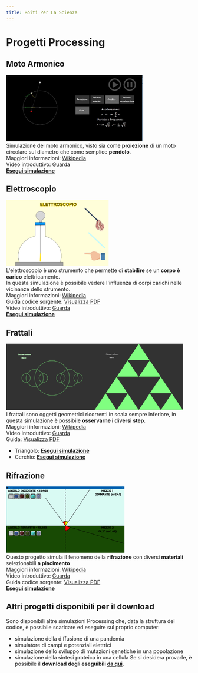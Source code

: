 ```yaml
---
title: Roiti Per La Scienza
---
```


# Progetti Processing

## Moto Armonico
<img src="https://github.com/RoitiPerLaScienza/roitiperlascienza.github.io/raw/main/imgs/PendoloPost.jpg" alt="moto_armonico" height="180"/>\
Simulazione del moto armonico, visto sia come **proiezione** di un moto circolare sul diametro che come semplice **pendolo**.\
Maggiori informazioni: [Wikipedia](https://it.wikipedia.org/wiki/Moto_armonico)\
Video introduttivo: [Guarda](https://www.dropbox.com/s/yqgsimv19oy6tky/MotoArmonico.mp4?dl=0)\
[**Esegui simulazione**](moto_armonico.html)

## Elettroscopio
<img src="https://github.com/RoitiPerLaScienza/roitiperlascienza.github.io/raw/main/imgs/elettroscopio.png" alt="elettroscopio" height="180"/>\
L'elettroscopio è uno strumento che permette di **stabilire** se un **corpo è carico** elettricamente.\
In questa simulazione è possibile vedere l'influenza di corpi carichi nelle vicinanze dello strumento.\
Maggiori informazioni: [Wikipedia](https://it.wikipedia.org/wiki/Elettroscopio)\
Guida codice sorgente: [Visualizza PDF](https://github.com/RoitiPerLaScienza/roitiperlascienza.github.io/blob/main/progetti_documentazione/Documentazione%20elettroscopio.pdf)\
Video introduttivo: [Guarda](https://www.dropbox.com/s/kai78wdotkjyfu4/Elettroscopio.mp4?dl=0)\
[**Esegui simulazione**](elettroscopio.html)

## Frattali
<img src="https://github.com/RoitiPerLaScienza/roitiperlascienza.github.io/raw/main/imgs/frattale_cerchio.png" alt="frattale_cerchio" height="180"/><img src="https://github.com/RoitiPerLaScienza/roitiperlascienza.github.io/raw/main/imgs/frattale_triang.png" alt="frattale_triangolo" height="180"/>\
I frattali sono oggetti geometrici ricorrenti in scala sempre inferiore, in questa simulazione è possibile **osservarne i diversi step**.\
Maggiori informazioni: [Wikipedia](https://it.wikipedia.org/wiki/Frattale)\
Video introduttivo: [Guarda](https://www.dropbox.com/s/ukio79m9c3292hq/Frattali.mp4?dl=0)\
Guida: [Visualizza PDF](https://github.com/RoitiPerLaScienza/roitiperlascienza.github.io/blob/main/progetti_documentazione/Documentazione%20frattali.pdf)
* Triangolo: [**Esegui simulazione**](triangolo_fractal.html)
* Cerchio: [**Esegui simulazione**](cerchio_fractal.html)

## Rifrazione
<img src="https://github.com/RoitiPerLaScienza/roitiperlascienza.github.io/raw/main/imgs/RifrazionePost.png" alt="rifrazione" height="180"/>\
Questo progetto simula il fenomeno della **rifrazione** con diversi **materiali** selezionabili **a piacimento**\
Maggiori informazioni: [Wikipedia](https://it.wikipedia.org/wiki/Rifrazione)\
Video introduttivo: [Guarda](https://www.dropbox.com/s/gmfr9dp133nztt9/Rifrazione.mp4?dl=0)\
Guida codice sorgente: [Visualizza PDF](https://github.com/RoitiPerLaScienza/roitiperlascienza.github.io/blob/main/progetti_documentazione/Documentazione%20rifrazione.pdf)\
[**Esegui simulazione**](rifrazione.html)

## Altri progetti disponibili per il download
Sono disponibili altre simulazioni Processing che, data la struttura del codice, è possibile scaricare ed eseguire sul proprio computer:
* simulazione della diffusione di una pandemia
* simulatore di campi e potenziali elettrici
* simulazione dello sviluppo di mutazioni genetiche in una popolazione
* simulazione della sintesi proteica in una cellula
Se si desidera provarle, è possibile il **download degli eseguibili [da qui](downloads.html)**.
